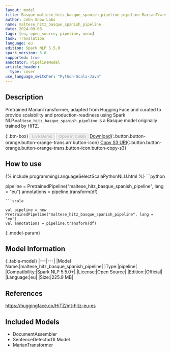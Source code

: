 ```yaml
---
layout: model
title: Basque maltese_hitz_basque_spanish_pipeline pipeline MarianTransformer from HiTZ
author: John Snow Labs
name: maltese_hitz_basque_spanish_pipeline
date: 2024-09-08
tags: [eu, open_source, pipeline, onnx]
task: Translation
language: eu
edition: Spark NLP 5.5.0
spark_version: 3.0
supported: true
annotator: PipelineModel
article_header:
  type: cover
use_language_switcher: "Python-Scala-Java"
---
```


## Description

Pretrained MarianTransformer, adapted from Hugging Face and curated to provide scalability and production-readiness using Spark NLP.`maltese_hitz_basque_spanish_pipeline` is a Basque model originally trained by HiTZ.

{:.btn-box}
<button class="button button-orange" disabled>Live Demo</button>
<button class="button button-orange" disabled>Open in Colab</button>
[Download](https://s3.amazonaws.com/auxdata.johnsnowlabs.com/public/models/maltese_hitz_basque_spanish_pipeline_eu_5.5.0_3.0_1725831904999.zip){:.button.button-orange.button-orange-trans.arr.button-icon}
[Copy S3 URI](s3://auxdata.johnsnowlabs.com/public/models/maltese_hitz_basque_spanish_pipeline_eu_5.5.0_3.0_1725831904999.zip){:.button.button-orange.button-orange-trans.button-icon.button-copy-s3}

## How to use



<div class="tabs-box" markdown="1">
{% include programmingLanguageSelectScalaPythonNLU.html %}
```python

pipeline = PretrainedPipeline("maltese_hitz_basque_spanish_pipeline", lang = "eu")
annotations =  pipeline.transform(df)   

```
```scala

val pipeline = new PretrainedPipeline("maltese_hitz_basque_spanish_pipeline", lang = "eu")
val annotations = pipeline.transform(df)

```
</div>

{:.model-param}
## Model Information

{:.table-model}
|---|---|
|Model Name:|maltese_hitz_basque_spanish_pipeline|
|Type:|pipeline|
|Compatibility:|Spark NLP 5.5.0+|
|License:|Open Source|
|Edition:|Official|
|Language:|eu|
|Size:|225.9 MB|

## References

https://huggingface.co/HiTZ/mt-hitz-eu-es

## Included Models

- DocumentAssembler
- SentenceDetectorDLModel
- MarianTransformer